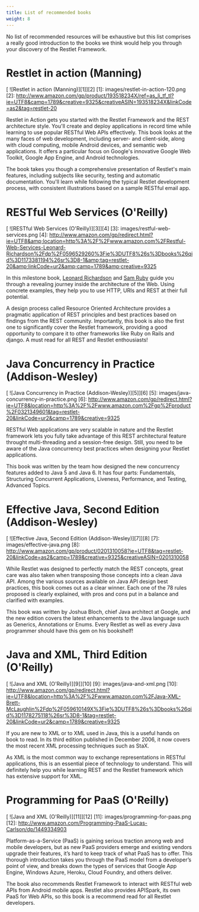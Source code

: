 ```yaml
---
title: List of recommended books
weight: 8
---
```

No list of recommended resources will be exhaustive but this list comprises a really good introduction to the books we think would help you through your discovery of the Restlet Framework.

# Restlet in action (Manning)

[ ![Restlet in action (Manning)][1]][2]
[1]: images/restlet-in-action-120.png
[2]: http://www.amazon.com/gp/product/193518234X/ref=as_li_tf_tl?ie=UTF8&camp=1789&creative=9325&creativeASIN=193518234X&linkCode=as2&tag=restlet-20

Restlet in Action gets you started with the Restlet Framework
and the REST architecture style. You'll create and deploy applications
in record time while learning to use popular RESTful Web APIs
effectively. This book looks at the many faces of web development,
including server- and client-side, along with cloud computing, mobile
Android devices, and semantic web applications. It offers a particular
focus on Google's innovative Google Web Toolkit, Google App Engine,
and Android technologies.

The book takes you though a comprehensive presentation of
Restlet's main features, including subjects like security, testing and
automatic documentation. You'll learn while following the typical
Restlet development process, with consistent illustrations based on a
sample RESTful email app.


# RESTful Web Services (O'Reilly)

[ ![RESTful Web Services (O'Reilly)][3]][4]
[3]: images/restful-web-services.png
[4]: http://www.amazon.com/gp/redirect.html?ie=UTF8&amp;location=http%3A%2F%2Fwww.amazon.com%2FRestful-Web-Services-Leonard-Richardson%2Fdp%2F0596529260%3Fie%3DUTF8%26s%3Dbooks%26qid%3D1173381194%26sr%3D8-1&amp;tag=restlet-20&amp;linkCode=ur2&amp;camp=1789&amp;creative=9325

In this milestone book, <a href="http://www.crummy.com/">Leonard
Richardson</a> and <a href="http://www.intertwingly.net/blog/">Sam
Ruby</a> guide you through a revealing journey inside the architecture of
the Web. Using concrete examples, they help you to use HTTP, URIs and
REST at their full potential.


A design process called Resource Oriented Architecture provides
a pragmatic application of REST principles and best practices based on
findings from the REST community. Importantly, this book is also the
first one to significantly cover the Restlet framework, providing a
good opportunity to compare it to other frameworks like Ruby on Rails
and django. A must read for all REST and Restlet enthousiasts!

# Java Concurrency in Practice (Addison-Wesley)

[ ![Java Concurrency in Practice (Addison-Wesley)][5]][6]
[5]: images/java-concurrency-in-practice.png
[6]: http://www.amazon.com/gp/redirect.html?ie=UTF8&location=http%3A%2F%2Fwww.amazon.com%2Fgp%2Fproduct%2F0321349601&tag=restlet-20&linkCode=ur2&camp=1789&creative=9325

RESTful Web applications are very scalable in nature and the
Restlet framework lets you fully take advantage of this REST
architectural feature throught multi-threading and a session-free
design. Still, you need to be aware of the Java concurrency best
practices when designing your Restlet applications.

This book was written by the team how designed the new
concurrency features added to Java 5 and Java 6. It has four parts:
Fundamentals, Structuring Concurrent Applications, Liveness,
Performance, and Testing, Advanced Topics.


# Effective Java, Second Edition (Addison-Wesley)

[ ![Effective Java, Second Edition (Addison-Wesley)][7]][8]
[7]: images/effective-java.png
[8]: http://www.amazon.com/gp/product/0201310058?ie=UTF8&tag=restlet-20&linkCode=as2&camp=1789&creative=9325&creativeASIN=0201310058

While Restlet was designed to perfectly match the REST concepts,
great care was also taken when transposing those concepts into a clean
Java API. Among the various sources available on Java API design best
practices, this book comes out as a clear winner. Each one of the 78
rules proposed is clearly explained, with pros and cons put in a
balance and clarified with examples.

This book was written by Joshua Bloch, chief Java architect at
Google, and the new edition covers the latest enhancements to the Java
language such as Generics, Annotations or Enums. Every Restlet as well
as every Java programmer should have this gem on his bookshelf!


# Java and XML, Third Edition (O'Reilly)

[ ![Java and XML (O'Reilly)][9]][10]
[9]: images/java-and-xml.png
[10]: http://www.amazon.com/gp/redirect.html?ie=UTF8&location=http%3A%2F%2Fwww.amazon.com%2FJava-XML-Brett-McLaughlin%2Fdp%2F059610149X%3Fie%3DUTF8%26s%3Dbooks%26qid%3D1178275118%26sr%3D8-1&tag=restlet-20&linkCode=ur2&camp=1789&creative=9325

If you are new to XML or to XML used in Java, this is a useful
hands on book to read. In its third edition published in December
2006, it now covers the most recent XML processing techniques such as
StaX.

As XML is the most common way to exchange representations in
RESTful applications, this is an essential piece of technology to
understand. This will definitely help you while learning REST and the
Restlet framework which has extensive support for XML.

# Programming for PaaS (O'Reilly)

[ ![Java and XML (O'Reilly)][11]][12]
[11]: images/programming-for-paas.png
[12]: http://www.amazon.com/Programming-PaaS-Lucas-Carlson/dp/1449334903

Platform-as-a-Service (PaaS) is gaining serious traction among web and mobile developers, but as new PaaS providers emerge and existing vendors upgrade their features, it’s hard to keep track of what PaaS has to offer. This thorough introduction takes you through the PaaS model from a developer’s point of view, and breaks down the types of services that Google App Engine, Windows Azure, Heroku, Cloud Foundry, and others deliver.

The book also recommends Restlet Framework to interact with RESTful web APIs from Android mobile apps. Restlet also provides APISpark, its own PaaS for Web APIs, so this book is a recommend read for all Restlet developers.
